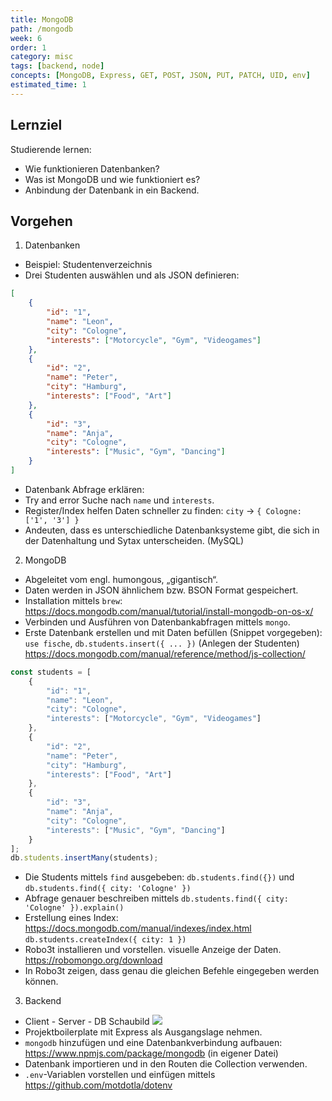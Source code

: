 ```yaml
---
title: MongoDB
path: /mongodb
week: 6
order: 1
category: misc
tags: [backend, node]
concepts: [MongoDB, Express, GET, POST, JSON, PUT, PATCH, UID, env]
estimated_time: 1
---
```


## Lernziel

Studierende lernen:

- Wie funktionieren Datenbanken? 
- Was ist MongoDB und wie funktioniert es? 
- Anbindung der Datenbank in ein Backend.

## Vorgehen

1. Datenbanken

- Beispiel: Studentenverzeichnis
- Drei Studenten auswählen und als JSON definieren: 
```json
[
    { 
        "id": "1", 
        "name": "Leon",
        "city": "Cologne", 
        "interests": ["Motorcycle", "Gym", "Videogames"]
    },
    { 
        "id": "2", 
        "name": "Peter",
        "city": "Hamburg", 
        "interests": ["Food", "Art"]
    },
    { 
        "id": "3", 
        "name": "Anja",
        "city": "Cologne", 
        "interests": ["Music", "Gym", "Dancing"]
    }
]
```
- Datenbank Abfrage erklären:
- Try and error Suche nach `name` und `interests`. 
- Register/Index helfen Daten schneller zu finden: `city` -> `{ Cologne: ['1', '3'] }`
- Andeuten, dass es unterschiedliche Datenbanksysteme gibt, die sich in der Datenhaltung und Sytax unterscheiden. (MySQL)

2. MongoDB

- Abgeleitet vom engl. humongous, „gigantisch“.
- Daten werden in JSON ähnlichem bzw. BSON Format gespeichert.
- Installation mittels `brew`: https://docs.mongodb.com/manual/tutorial/install-mongodb-on-os-x/
- Verbinden und Ausführen von Datenbankabfragen mittels `mongo`.
- Erste Datenbank erstellen und mit Daten befüllen (Snippet vorgegeben): `use fische`, `db.students.insert({ ... })` (Anlegen der Studenten) https://docs.mongodb.com/manual/reference/method/js-collection/

```js
const students = [
    { 
        "id": "1", 
        "name": "Leon",
        "city": "Cologne", 
        "interests": ["Motorcycle", "Gym", "Videogames"]
    },
    { 
        "id": "2", 
        "name": "Peter",
        "city": "Hamburg", 
        "interests": ["Food", "Art"]
    },
    { 
        "id": "3", 
        "name": "Anja",
        "city": "Cologne", 
        "interests": ["Music", "Gym", "Dancing"]
    }
];
db.students.insertMany(students);
```
- Die Students mittels `find` ausgebeben: `db.students.find({})` und `db.students.find({ city: 'Cologne' })`
- Abfrage genauer beschreiben mittels `db.students.find({ city: 'Cologne' }).explain()`
- Erstellung eines Index: https://docs.mongodb.com/manual/indexes/index.html
`db.students.createIndex({ city: 1 })` 
- Robo3t installieren und vorstellen. visuelle Anzeige der Daten. https://robomongo.org/download
- In Robo3t zeigen, dass genau die gleichen Befehle eingegeben werden können.

3. Backend

- Client - Server - DB Schaubild
![](client-server-db.jpg)
- Projektboilerplate mit Express als Ausgangslage nehmen.
- `mongodb` hinzufügen und eine Datenbankverbindung aufbauen: https://www.npmjs.com/package/mongodb (in eigener Datei)
- Datenbank importieren und in den Routen die Collection verwenden.
- `.env`-Variablen vorstellen und einfügen mittels https://github.com/motdotla/dotenv
